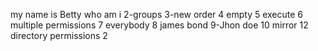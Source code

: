 my name is Betty
who am i
2-groups
3-new order
4 empty
5 execute
6 multiple permissions
7 everybody
8 james bond
9-Jhon doe
10 mirror
12 directory permissions 2